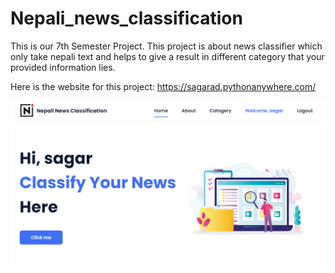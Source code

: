 # Nepali_news_classification
This is our 7th Semester Project. This project is about news classifier which only take nepali text and helps to give a result in different category that your provided information lies.


Here is the website for this project: https://sagarad.pythonanywhere.com/

![Image description](/preview.png)

